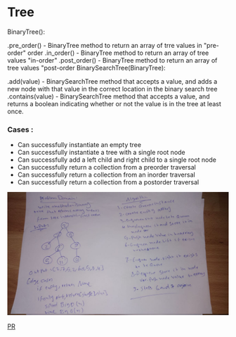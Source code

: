 # Tree

BinaryTree():

.pre_order() - BinaryTree method to return an array of trre values in "pre-order" order
.in_order() - BinaryTree method to return an array of tree values "in-order"
.post_order() - BinaryTree method to return an array of tree values "post-order
BinarySearchTree(BinaryTree):

.add(value) - BinarySearchTree method that accepts a value, and adds a new node with that value in the correct location in the binary search tree
.contains(value) - BinarySearchTree method that accepts a value, and returns a boolean indicating whether or not the value is in the tree at least once.

### Cases : 

* Can successfully instantiate an empty tree
* Can successfully instantiate a tree with a single root node
* Can successfully add a left child and right child to a single root node
* Can successfully return a collection from a preorder traversal
* Can successfully return a collection from an inorder traversal
* Can successfully return a collection from a postorder traversal

![](https://raw.githubusercontent.com/Hamza-Rashed/Python-data-structures-and-algorithms/main/asset/tree.jpeg)

[PR](https://github.com/Hamza-Rashed/Python-data-structures-and-algorithms/pull/17)

